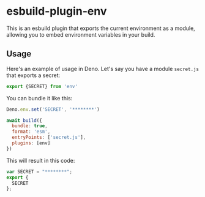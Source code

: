 # esbuild-plugin-env
 
This is an esbuild plugin that exports the current environment as a module, allowing you to embed environment variables in your build.

## Usage

Here's an example of usage in Deno. Let's say you have a module `secret.js` that exports a secret:

```js
export {SECRET} from 'env'
```

You can bundle it like this:

```js
Deno.env.set('SECRET', '********')

await build({
  bundle: true,
  format: 'esm',
  entryPoints: ['secret.js'],
  plugins: [env]
})
```

This will result in this code:

```js
var SECRET = "********";
export {
  SECRET
};
```